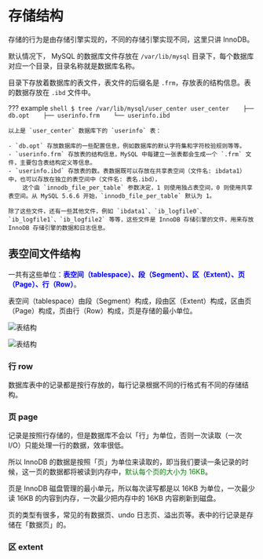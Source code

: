 # 存储结构

存储的行为是由存储引擎实现的，不同的存储引擎实现不同，这里只讲 InnoDB。


默认情况下， MySQL 的数据库文件存放在 `/var/lib/mysql` 目录下，每个数据库对应一个目录，目录名称就是数据库名称。

目录下存放着数据库的表文件，表文件的后缀名是 `.frm`，存放表的结构信息。表的数据存放在 `.ibd` 文件中。

??? example
    ```shell
    $ tree /var/lib/mysql/user_center
    user_center
        ├── db.opt
        ├── userinfo.frm
        └── userinfo.ibd
    ```

    以上是 `user_center` 数据库下的 `userinfo` 表：

    - `db.opt` 存放数据库的一些配置信息，例如数据库的默认字符集和字符校验规则等等。
    - `userinfo.frm` 存放表的结构信息，MySQL 中每建立一张表都会生成一个 `.frm` 文件，主要包含表结构定义等信息。
    - `userinfo.ibd` 存放表的数。表数据既可以存放在共享表空间（文件名: ibdata1）中，也可以存放在独立的表空间中（文件名: 表名.ibd），
        这个由 `innodb_file_per_table` 参数决定，1 则使用独占表空间，0 则使用共享表空间。从 MySQL 5.6.6 开始，`innodb_file_per_table` 默认为 1。

    除了这些文件，还有一些其他文件，例如 `ibdata1`、`ib_logfile0`、`ib_logfile1`、`ib_logfile2` 等等，这些文件是 InnoDB 存储引擎的文件，用来存放 InnoDB 存储引擎的数据和日志信息。

## 表空间文件结构
一共有这些单位：**<font color='blue'>表空间（tablespace）、段（Segment）、区（Extent）、页（Page）、行（Row）</font>**。

表空间（tablespace）由段（Segment）构成，段由区（Extent）构成，区由页（Page）构成，页由行（Row）构成，页是存储的最小单位。

![表结构](https://blogpicure.oss-cn-shenzhen.aliyuncs.com/blog/illustration-pic/distributed/mysql_table_struct2.png)

![表结构](https://blogpicure.oss-cn-shenzhen.aliyuncs.com/blog/illustration-pic/distributed/mysql_table_struct.png)


### 行 row
数据库表中的记录都是按行存放的，每行记录根据不同的行格式有不同的存储结构。

### 页 page
记录是按照行存储的，但是数据库不会以「行」为单位，否则一次读取（一次 I/O）只能处理一行的数据，效率很低。

所以 InnoDB 的数据是按照「页」为单位来读取的，即当我们要读一条记录的时候，这一页的数据都将被读到内存中，<font color='green'>默认每个页的大小为 16KB</font>。

页是 InnoDB 磁盘管理的最小单元，所以每次读写都是以 16KB 为单位，一次最少读 16KB 的内容到内存，一次最少把内存中的 16KB 内容刷新到磁盘。

页的类型有很多，常见的有数据页、undo 日志页、溢出页等。表中的行记录是存储在「数据页」的。

### 区 extent
